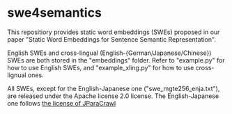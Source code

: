 # swe4semantics
This repositiory provides static word embeddings (SWEs) proposed in our paper "Static Word Embeddings for Sentence Semantic Representation".

English SWEs and cross-lingual (English-{German/Japanese/Chinese}) SWEs are both stored in the "embeddings" folder. Refer to "example.py" for how to use English SWEs, and "example_xling.py" for how to use cross-lignual ones.

All SWEs, except for the English-Japanese one ("swe_mgte256_enja.txt"), are released under the Apache license 2.0 license. The English-Japanese one follows [the license of JParaCrawl](https://www.kecl.ntt.co.jp/icl/lirg/jparacrawl/) 
